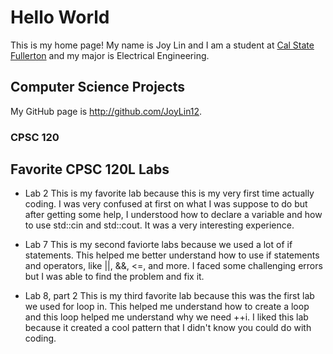
# Hello World

This is my home page! My name is Joy Lin and I am a student at [Cal State Fullerton](http://www.fullerton.edu/) and my major is Electrical Engineering.

## Computer Science Projects

My GitHub page is http://github.com/JoyLin12.

### CPSC 120

## Favorite CPSC 120L Labs

* Lab 2
  This is my favorite lab because this is my very first time actually coding. I was very confused at first on what I was suppose to do but after getting some help, I understood how to declare a variable and how to use std::cin and std::cout. It was a very interesting experience.

* Lab 7
  This is my second faviorte labs because we used a lot of if statements. This helped me better understand how to use if statements and operators, like ||, &&, <=, and more. I faced some challenging errors but I was able to find the problem and fix it.

* Lab 8, part 2
  This is my third favorite lab because this was the first lab we used for loop in. This helped me understand how to create a loop and this loop helped me understand why we need ++i. I liked this lab because it created a cool pattern that I didn't know  you could do with coding.